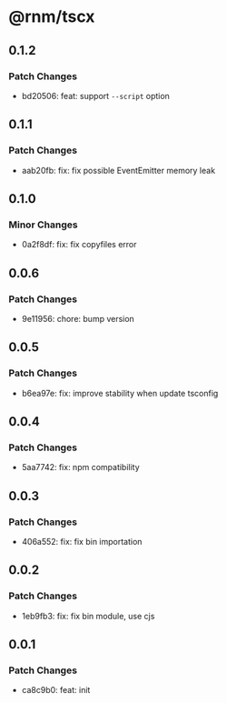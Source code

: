 # @rnm/tscx

## 0.1.2

### Patch Changes

- bd20506: feat: support `--script` option

## 0.1.1

### Patch Changes

- aab20fb: fix: fix possible EventEmitter memory leak

## 0.1.0

### Minor Changes

- 0a2f8df: fix: fix copyfiles error

## 0.0.6

### Patch Changes

- 9e11956: chore: bump version

## 0.0.5

### Patch Changes

- b6ea97e: fix: improve stability when update tsconfig

## 0.0.4

### Patch Changes

- 5aa7742: fix: npm compatibility

## 0.0.3

### Patch Changes

- 406a552: fix: fix bin importation

## 0.0.2

### Patch Changes

- 1eb9fb3: fix: fix bin module, use cjs

## 0.0.1

### Patch Changes

- ca8c9b0: feat: init
